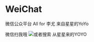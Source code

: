 WeiChat
=======

微信公众平台
All for 李尤
来自星星的YoYo

微信扫我哦
![或者搜索 从星星来的YOYO](https://raw.githubusercontent.com/qixiaobo/WeiChat/master/qrcode_for_gh_7cabdc4756f9_430.jpg)
